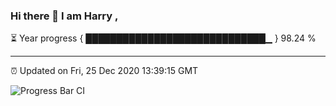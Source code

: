 ### Hi there 👋 I am Harry , 

⏳ Year progress { █████████████████████████████▁ } 98.24 %

---

⏰ Updated on Fri, 25 Dec 2020 13:39:15 GMT

![Progress Bar CI](https://github.com/duykhang68/duykhang68/workflows/Progress%20Bar%20CI/badge.svg)
